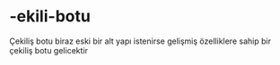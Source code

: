 # -ekili-botu
Çekiliş botu biraz eski bir alt yapı istenirse gelişmiş özelliklere sahip bir çekiliş botu gelicektir
